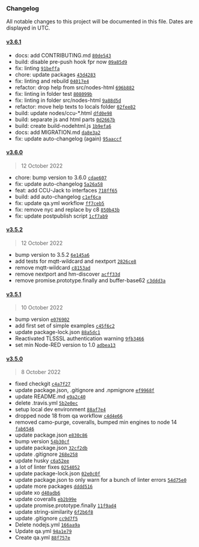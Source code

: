 ### Changelog

All notable changes to this project will be documented in this file. Dates are displayed in UTC.

#### [v3.6.1](https://github.com/ptweety/node-red-contrib-ccu/compare/v3.6.0...v3.6.1)

- docs: add CONTRIBUTING.md [`80de543`](https://github.com/ptweety/node-red-contrib-ccu/commit/80de54307905e5484c4b419fd228d08c2f64d063)
- build: disable pre-push hook fpr now [`09a85d9`](https://github.com/ptweety/node-red-contrib-ccu/commit/09a85d9a5548d2c533d91876a84edd66428df78d)
- fix: linting [`91beffa`](https://github.com/ptweety/node-red-contrib-ccu/commit/91beffad346c98083d463722db5337ceaa8c821a)
- chore: update packages [`43d4283`](https://github.com/ptweety/node-red-contrib-ccu/commit/43d42833c81cbd17769a7036c86177111ad306f2)
- fix: linting and rebuild [`04017e4`](https://github.com/ptweety/node-red-contrib-ccu/commit/04017e463e22f261ace69e965aceb480c486019c)
- refactor: drop help from src/nodes-html [`696b882`](https://github.com/ptweety/node-red-contrib-ccu/commit/696b8829b3238c90dcaea3d13f1a3dba41d21a0b)
- fix: linting in folder test [`808099b`](https://github.com/ptweety/node-red-contrib-ccu/commit/808099b25fdc791de3bcb44f5176bdac5551b995)
- fix: linting in folder src/nodes-html [`9a88d5d`](https://github.com/ptweety/node-red-contrib-ccu/commit/9a88d5d8ce77e7aa53eab18965b0884e43b8e7e6)
- refactor: move help texts to locals folder [`02fee82`](https://github.com/ptweety/node-red-contrib-ccu/commit/02fee8232bc2f25f0006ce0e7d45862e5d5da3a0)
- build: update nodes/ccu-*.html [`dfd0e98`](https://github.com/ptweety/node-red-contrib-ccu/commit/dfd0e987237ad0ed12ffa08bced67d1f66ffee0e)
- build: separate js and html parts [`0d2667b`](https://github.com/ptweety/node-red-contrib-ccu/commit/0d2667b21440a7e1b9a82ade2f63ecf930a887b7)
- build: create build-nodehtml.js [`1b9efa6`](https://github.com/ptweety/node-red-contrib-ccu/commit/1b9efa6b80df2f8cc19cdce92fd98aea2649817b)
- docs: add MIGRATION.md [`da8e3a2`](https://github.com/ptweety/node-red-contrib-ccu/commit/da8e3a272dc99cd33681bf6c04b7998f0e2a58b7)
- fix: update auto-changelog (again) [`95aaccf`](https://github.com/ptweety/node-red-contrib-ccu/commit/95aaccff3d727416b02692d4f7910d9e1d220eb6)

#### [v3.6.0](https://github.com/ptweety/node-red-contrib-ccu/compare/v3.5.2...v3.6.0)

> 12 October 2022

- chore: bump version to 3.6.0 [`cdae607`](https://github.com/ptweety/node-red-contrib-ccu/commit/cdae607042b4700dd6887467da3d5213f836822c)
- fix: update auto-changelog [`5a26a58`](https://github.com/ptweety/node-red-contrib-ccu/commit/5a26a584561779588e1d93916c3183de0ad1df3f)
- feat: add CCU-Jack to interfaces [`718ff65`](https://github.com/ptweety/node-red-contrib-ccu/commit/718ff65264463e0a18552536bb0ce7bc3b6c50eb)
- build: add auto-changelog [`c1ef6ca`](https://github.com/ptweety/node-red-contrib-ccu/commit/c1ef6ca96c9b84b3418b5b830aa53aede1192ddf)
- fix: update qa.yml workflow [`ff7ceb5`](https://github.com/ptweety/node-red-contrib-ccu/commit/ff7ceb53ecc3b9b4a9fd81587e8d7f1e1ee8e252)
- fix: remove nyc and replace by c8 [`850b43b`](https://github.com/ptweety/node-red-contrib-ccu/commit/850b43b15e82c46cab3b4c5035efd6689980cc4d)
- fix: update postpublish script [`1cf7ab9`](https://github.com/ptweety/node-red-contrib-ccu/commit/1cf7ab9451d81cfd3976cdc474ccb3c1d527bc18)

#### [v3.5.2](https://github.com/ptweety/node-red-contrib-ccu/compare/v3.5.1...v3.5.2)

> 12 October 2022

- bump version to 3.5.2 [`6e145a6`](https://github.com/ptweety/node-red-contrib-ccu/commit/6e145a62ae59e3c4e47378744862b91c9b0e8a61)
- add tests for mqtt-wildcard and nextport [`2826ce8`](https://github.com/ptweety/node-red-contrib-ccu/commit/2826ce8feafc36ca12d05c61c210505ac88c43ab)
- remove mqtt-wildcard [`c8153ad`](https://github.com/ptweety/node-red-contrib-ccu/commit/c8153ad3522bc323735a2b541a91ee475a3b1477)
- remove nextport and hm-discover [`acff33d`](https://github.com/ptweety/node-red-contrib-ccu/commit/acff33d571d4d637bb86f68fc82c21a7d83264e1)
- remove promise.prototype.finally and buffer-base62 [`c3ddd3a`](https://github.com/ptweety/node-red-contrib-ccu/commit/c3ddd3a8622a167b1a4af1f3233b3c0202d88255)

#### [v3.5.1](https://github.com/ptweety/node-red-contrib-ccu/compare/v3.5.0...v3.5.1)

> 10 October 2022

- bump version [`e076902`](https://github.com/ptweety/node-red-contrib-ccu/commit/e076902bb64dba54e4f65c301c75315a1a350c4d)
- add first set of simple examples [`c45f6c2`](https://github.com/ptweety/node-red-contrib-ccu/commit/c45f6c2e1f1522370c2864ed9e3ce96d122b3de4)
- update package-lock.json [`88a5dc1`](https://github.com/ptweety/node-red-contrib-ccu/commit/88a5dc1df4fcee609b7d467fa5a433972aafde2e)
- Reactivated TLSSSL authentication warning [`9fb3466`](https://github.com/ptweety/node-red-contrib-ccu/commit/9fb3466d16d640b11cec22ab47fdd62c7a367d3b)
- set min Node-RED version to 1.0 [`adbea13`](https://github.com/ptweety/node-red-contrib-ccu/commit/adbea139b1d04eb0c4148034aa2af3a0aa8eb9a3)

#### [v3.5.0](https://github.com/ptweety/node-red-contrib-ccu/compare/v3.4.2...v3.5.0)

> 8 October 2022

- fixed checkgit [`c4a7f27`](https://github.com/ptweety/node-red-contrib-ccu/commit/c4a7f2716ef89a73be94ecbdbdcbb73c4ddd1475)
- update package.json, .gitignore and .npmignore [`ef9968f`](https://github.com/ptweety/node-red-contrib-ccu/commit/ef9968f7c024b8c9618235e897a7cf4bac7c71e6)
- update README.md [`e9a2c40`](https://github.com/ptweety/node-red-contrib-ccu/commit/e9a2c40976680a4bcb74c69dbf5d3baec4e133bc)
- delete .travis.yml [`5b2e0ec`](https://github.com/ptweety/node-red-contrib-ccu/commit/5b2e0ecddbb1f8baa52097b95b4474d8539d5afc)
- setup local dev environment [`88af7e4`](https://github.com/ptweety/node-red-contrib-ccu/commit/88af7e45f17591de76fc7f45ac5682171c7f4b64)
- dropped node 18 from qa workflow [`c4d4e66`](https://github.com/ptweety/node-red-contrib-ccu/commit/c4d4e663634fb4d0bea370a3aa5c3f28d1708e3a)
- removed camo-purge, coveralls, bumped min engines to node 14 [`fab6546`](https://github.com/ptweety/node-red-contrib-ccu/commit/fab65464ec44302dcd4e5ddc3d63430e14f4aa4c)
- update package.json [`e830c86`](https://github.com/ptweety/node-red-contrib-ccu/commit/e830c8625bdb1f0c041ca3d3c407c54a019c048a)
- bump version [`54b30cf`](https://github.com/ptweety/node-red-contrib-ccu/commit/54b30cf414e06f6f1212d16447f5fd7ba2d59b12)
- update package.json [`32cf2db`](https://github.com/ptweety/node-red-contrib-ccu/commit/32cf2dbf05d94127406bfb5a30dd70fd880fe400)
- update .gitignore [`268e258`](https://github.com/ptweety/node-red-contrib-ccu/commit/268e258c11a0cf1645ac6e7d36300037320c2714)
- update husky [`c6a52ee`](https://github.com/ptweety/node-red-contrib-ccu/commit/c6a52ee8cb9e03e68e3b00a4942cdea631d98ffd)
- a lot of linter fixes [`0254052`](https://github.com/ptweety/node-red-contrib-ccu/commit/0254052e47c94438a681b8b58dc8d90cf7b3bb14)
- update package-lock.json [`02e0c0f`](https://github.com/ptweety/node-red-contrib-ccu/commit/02e0c0f5e302097c95cdb46fdb9e315dd6d470fd)
- update package.json to only warn for a bunch of linter errors [`54d75e0`](https://github.com/ptweety/node-red-contrib-ccu/commit/54d75e0ba3451a12879534d1270174b72133b125)
- update more packages [`dddd516`](https://github.com/ptweety/node-red-contrib-ccu/commit/dddd516235d97f381dc04e63e94eb422a795cd77)
- update xo [`d40adb6`](https://github.com/ptweety/node-red-contrib-ccu/commit/d40adb60494f9366be7e94cf5e1390976cf64fb4)
- update coveralls [`eb2b99e`](https://github.com/ptweety/node-red-contrib-ccu/commit/eb2b99e70f709abcbdfe015040761d5e32516126)
- update promise.prototype.finally [`11f9ad4`](https://github.com/ptweety/node-red-contrib-ccu/commit/11f9ad4c3222168dee3c6ec68bbcb8d848383cbf)
- update string-similarity [`6f2b6f8`](https://github.com/ptweety/node-red-contrib-ccu/commit/6f2b6f8b470f8ed3bfe4fb2fda29752605e549f1)
- update .gitignore [`cc9d7f5`](https://github.com/ptweety/node-red-contrib-ccu/commit/cc9d7f5aa8c9c3fd23398a95f0eb735610c61e21)
- Delete nodejs.yml [`166aa9a`](https://github.com/ptweety/node-red-contrib-ccu/commit/166aa9a564197a8dfb9cbf3f6aa8dc1f5f552ce6)
- Update qa.yml [`94a1e79`](https://github.com/ptweety/node-red-contrib-ccu/commit/94a1e7902cac59a969449e5f3f2866a643651205)
- Create qa.yml [`88f757e`](https://github.com/ptweety/node-red-contrib-ccu/commit/88f757e78b09ab9944c1c86818dbe6e2693977bb)
